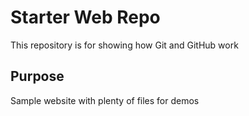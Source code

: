 # Starter Web Repo

This repository is for showing how Git and GitHub work

## Purpose

Sample website with plenty of files for demos